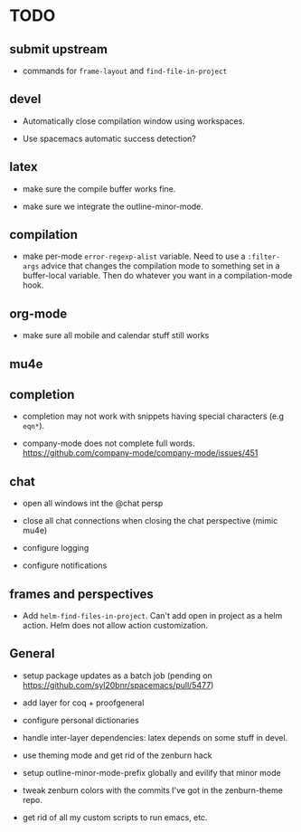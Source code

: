 TODO
====

## submit upstream

* commands for `frame-layout` and `find-file-in-project`

## devel

* Automatically close compilation window using workspaces.

* Use spacemacs automatic success detection?


## latex

* make sure the compile buffer works fine.

* make sure we integrate the outline-minor-mode.


## compilation

* make per-mode `error-regexp-alist` variable. Need to use a `:filter-args`
  advice that changes the compilation mode to something set in a buffer-local
  variable. Then do whatever you want in a compilation-mode hook.

## org-mode

* make sure all mobile and calendar stuff still works


## mu4e


## completion

* completion may not work with snippets having special characters (e.g `eqn*`).

* company-mode does not complete full words.
  https://github.com/company-mode/company-mode/issues/451


## chat

* open all windows int the @chat persp

* close all chat connections when closing the chat perspective (mimic mu4e)

* configure logging

* configure notifications


## frames and perspectives

* Add `helm-find-files-in-project`. Can't add open in project as a helm action.
  Helm does not allow action customization.

## General

* setup package updates as a batch job (pending on https://github.com/syl20bnr/spacemacs/pull/5477)

* add layer for coq + proofgeneral

* configure personal dictionaries

* handle inter-layer dependencies: latex depends on some stuff in devel.

* use theming mode and get rid of the zenburn hack

* setup outline-minor-mode-prefix globally and evilify that minor mode

* tweak zenburn colors with the commits I've got in the zenburn-theme repo.

* get rid of all my custom scripts to run emacs, etc.


